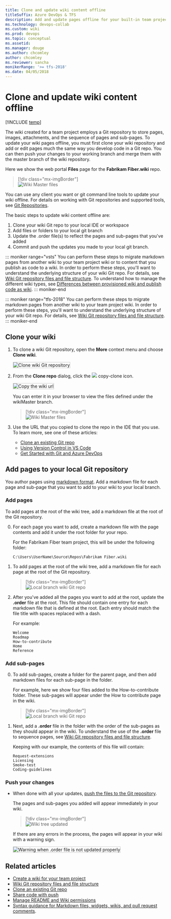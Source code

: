 ```yaml
---
title: Clone and update wiki content offline 
titleSuffix: Azure DevOps & TFS 
description: Add and update pages offline for your built-in team project wiki in Azure DevOps Services & Team Foundation Server 
ms.technology: devops-collab
ms.custom: wiki
ms.prod: devops
ms.topic: conceptual
ms.assetid:
ms.manager: douge
ms.author: chcomley
author: chcomley
ms.reviewer: sancha
monikerRange: '>= tfs-2018'
ms.date: 04/05/2018  
---
```


# Clone and update wiki content offline

[!INCLUDE [temp](../../_shared/version-vsts-tfs-2018.md)]

The wiki created for a team project employs a Git repository to store pages, images, attachments, and the sequence of pages and sub-pages. To update your wiki pages offline, you must first clone your wiki repository and add or edit pages much the same way you develop code in a Git repo. You can then push your changes to your working branch and merge them with the master branch of the wiki repository.

Here we show the web portal **Files** page for the **Fabrikam Fiber.wiki** repo.   

> [!div class="mx-imgBorder"]  
> ![Wiki Master files](_img/wiki/wikimaster-files.png)

You can use any client you want or git command line tools to update your wiki offline. For details on working with Git repositories and supported tools, see [Git Repositories](../../repos/git/index.md). 

The basic steps to update wiki content offline are:
1. Clone your wiki Git repo to your local IDE or workspace 
2. Add files or folders to your local git branch 
3. Update the .order file(s) to reflect the pages and sub-pages that you've added 
4. Commit and push the updates you made to your local git branch.

::: moniker range="vsts"
You can perform these steps to migrate markdown pages from another wiki to your team project wiki or to content that you publish as code to a wiki. In order to perform these steps, you'll want to understand the underlying structure of your wiki Git repo. For details, see [Wiki Git repository files and file structure](wiki-file-structure.md).  To understand how to manage the different wiki types, see [Differences between provisioned wiki and publish code as wiki](provisioned-vs-published-wiki.md).
::: moniker-end

::: moniker range="tfs-2018"
You can perform these steps to migrate markdown pages from another wiki to your team project wiki. In order to perform these steps, you'll want to understand the underlying structure of your wiki Git repo. For details, see [Wiki Git repository files and file structure](wiki-file-structure.md).  
::: moniker-end

<a id="edit-wiki-offline"></a>

## Clone your wiki

1. To clone a wiki Git repository, open the **More** context menu and choose **Clone wiki**.

	<img src="_img/wiki/clone-wiki.png" alt="Clone wiki Git repository" style="border: 1px solid #C3C3C3;" />

2. From the **Clone repo** dialog, click the ![ ](../../_img/icons/copy-clone-icon.png) copy-clone icon.  

	<img src="_img/wiki/clone-wiki-dialog.png" alt="Copy the wiki url" style="border: 1px solid #C3C3C3;" />

	You can enter it in your browser to view the files defined under  the wikiMaster branch.
 
	> [!div class="mx-imgBorder"]  
	> ![Wiki Master files](_img/wiki/work-offline-wikiMaster-files.png)   

3. Use the URL that you copied to clone the repo in the IDE that you use. To learn more, see one of these articles: 
	- [Clone an existing Git repo](../../repos/git/clone.md) 
	- [Using Version Control in VS Code](https://code.visualstudio.com/docs/editor/versioncontrol)
	- [Get Started with Git and Azure DevOps](../../repos/git/gitquickstart.md?view=vsts&tabs=visual-studio)


## Add pages to your local Git repository

You author pages using [markdown format](../../reference/markdown-guidance.md). Add a markdown file for each page and sub-page that you want to add to your wiki to your local branch. 

### Add pages

To add pages at the root of the wiki tree, add a markdown file at the root of the Git repository.

0. For each page you want to add, create a markdown file with the page contents and add it under the root folder for your repo. 
 
	For the Fabrikam Fiber team project, this will be under the following folder:  

	`C:\Users\UserName\Source\Repos\Fabrikam Fiber.wiki`

0.  To add pages at the root of the wiki tree, add a markdown file for each page at the root of the Git repository.

	> [!div class="mx-imgBorder"]  
	> ![Local branch wiki Git repo](_img/wiki/add-pages.png)

2. After you've added all the pages you want to add at the root, update the **.order** file at the root. This file should contain one entry for each markdown file that is defined at the root. Each entry should match the file title with spaces replaced with a dash. 
 
	For example:  

	```
	Welcome 
	Roadmap  
	How-to-contribute  
	Home  
	Reference  
	```

### Add sub-pages 

0. To add sub-pages, create a folder for the parent page, and then add markdown files for each sub-page in the folder. 

	For example, here we show four files added to the How-to-contribute folder. These sub-pages will appear under the How to contribute page in the wiki. 

	> [!div class="mx-imgBorder"]  
	> ![Local branch wiki Git repo](_img/wiki/add-sub-pages.png)

0. Next, add a **.order** file in the folder with the order of the sub-pages as they should appear in the wiki. To understand the use of the **.order** file to sequence pages, see [Wiki Git repository files and file structure](wiki-file-structure.md). 
	 
	Keeping with our example, the contents of this file will contain: 

	```
	Request-extensions  
	Licensing  
	Smoke-test  
	Coding-guidelines  
	```

### Push your changes 

- When done with all your updates, [push the files to the Git repository](../../repos/git/pushing.md). 

	The pages and sub-pages you added will appear immediately in your wiki.

	> [!div class="mx-imgBorder"]  
	> ![Wiki tree updated](_img/wiki/wiki-tree-updated-offline.png)

	If there are any errors in the process, the pages will appear in your wiki with a warning sign.

	<img src="_img/wiki/wiki-offline-order-warning.png" alt="Warning when .order file is not updated properly" style="border: 1px solid #C3C3C3;" />

## Related articles

- [Create a wiki for your team project](wiki-create-repo.md)
- [Wiki Git repository files and file structure](wiki-file-structure.md)
- [Clone an existing Git repo](../../repos/git/clone.md)
- [Share code with push](../../repos/git/pushing.md)
- [Manage README and Wiki permissions](manage-readme-wiki-permissions.md)
- [Syntax guidance for Markdown files, widgets, wikis, and pull request comments](../../reference/markdown-guidance.md).


<!---

<img src="_img/wiki/wiki-repo-struct.png" alt="Wiki Git repository structure" style="border: 1px solid #C3C3C3;" />
 
<img src="_img/wiki/wiki-offline-add-page.png" alt="Add page to wiki Git repo" style="border: 1px solid #C3C3C3;" />

	<img src="_img/wiki/wiki-offline-update-order-subpages.png" alt="Update .ORDER file with the order of the sub-pages in the Git repo" style="border: 1px solid #C3C3C3;" />

	<img src="_img/wiki/wiki-offline-updated.png" alt="Wiki pages appear after updating the pages offline" style="border: 1px solid #C3C3C3;" />

In the web portal, you can view the repo files based on the following URL: 
::: moniker range="vsts"
	`https://*AccountName*.visualstudio.com/DefaultCollection/*ProjectName*/_git/*ProjectName*.wiki`
::: moniker-end
::: moniker range=">= tfs-2018"
	`https://*ServerName*/DefaultCollection/*ProjectName*/_git/*ProjectName*.wiki`
::: moniker-end

1. Clone your wiki Git repo to your local IDE or workspace 
2. Create a local git branch based on your wikiMaster branch 
3. Add files or folders to your local git branch 
4. Update the .ORDER file(s) to reflect the pages and subpages you've added 
5. Commit and push the updates you made to your local git branch
6. Create a pull request to merge your changes to the wikiMaster branch 
7. Approve the changes to complete the pull request.  

While that's a lot of steps, the main steps that are specific to updating a wiki is step 3. The rest follow the standard steps for updating a Git repo.

-->  